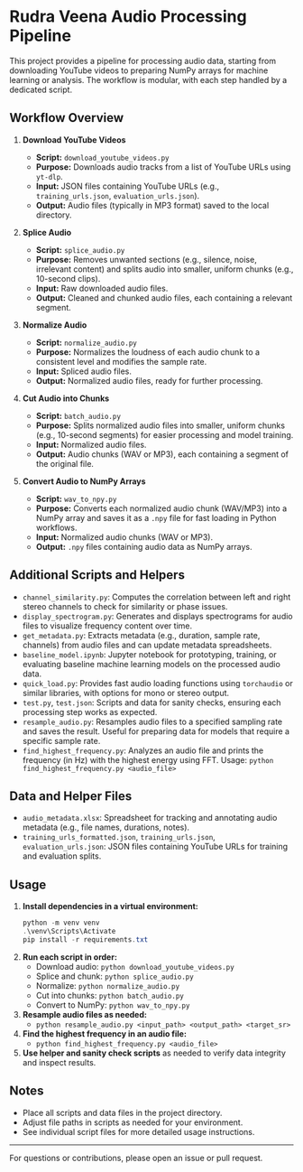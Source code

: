 # Rudra Veena Audio Processing Pipeline

This project provides a pipeline for processing audio data, starting from downloading YouTube videos to preparing NumPy arrays for machine learning or analysis. The workflow is modular, with each step handled by a dedicated script.

## Workflow Overview

1. **Download YouTube Videos**
   - **Script:** `download_youtube_videos.py`
   - **Purpose:** Downloads audio tracks from a list of YouTube URLs using `yt-dlp`.
   - **Input:** JSON files containing YouTube URLs (e.g., `training_urls.json`, `evaluation_urls.json`).
   - **Output:** Audio files (typically in MP3 format) saved to the local directory.

2. **Splice Audio**
   - **Script:** `splice_audio.py`
   - **Purpose:** Removes unwanted sections (e.g., silence, noise, irrelevant content) and splits audio into smaller, uniform chunks (e.g., 10-second clips).
   - **Input:** Raw downloaded audio files.
   - **Output:** Cleaned and chunked audio files, each containing a relevant segment.

3. **Normalize Audio**
   - **Script:** `normalize_audio.py`
   - **Purpose:** Normalizes the loudness of each audio chunk to a consistent level and modifies the sample rate.
   - **Input:** Spliced audio files.
   - **Output:** Normalized audio files, ready for further processing.

4. **Cut Audio into Chunks**
   - **Script:** `batch_audio.py`
   - **Purpose:** Splits normalized audio files into smaller, uniform chunks (e.g., 10-second segments) for easier processing and model training.
   - **Input:** Normalized audio files.
   - **Output:** Audio chunks (WAV or MP3), each containing a segment of the original file.

5. **Convert Audio to NumPy Arrays**
   - **Script:** `wav_to_npy.py`
   - **Purpose:** Converts each normalized audio chunk (WAV/MP3) into a NumPy array and saves it as a `.npy` file for fast loading in Python workflows.
   - **Input:** Normalized audio chunks (WAV or MP3).
   - **Output:** `.npy` files containing audio data as NumPy arrays.

## Additional Scripts and Helpers

- `channel_similarity.py`: Computes the correlation between left and right stereo channels to check for similarity or phase issues.
- `display_spectrogram.py`: Generates and displays spectrograms for audio files to visualize frequency content over time.
- `get_metadata.py`: Extracts metadata (e.g., duration, sample rate, channels) from audio files and can update metadata spreadsheets.
- `baseline_model.ipynb`: Jupyter notebook for prototyping, training, or evaluating baseline machine learning models on the processed audio data.
- `quick_load.py`: Provides fast audio loading functions using `torchaudio` or similar libraries, with options for mono or stereo output.
- `test.py`, `test.json`: Scripts and data for sanity checks, ensuring each processing step works as expected.
- `resample_audio.py`: Resamples audio files to a specified sampling rate and saves the result. Useful for preparing data for models that require a specific sample rate.
- `find_highest_frequency.py`: Analyzes an audio file and prints the frequency (in Hz) with the highest energy using FFT. Usage: `python find_highest_frequency.py <audio_file>`

## Data and Helper Files

- `audio_metadata.xlsx`: Spreadsheet for tracking and annotating audio metadata (e.g., file names, durations, notes).
- `training_urls_formatted.json`, `training_urls.json`, `evaluation_urls.json`: JSON files containing YouTube URLs for training and evaluation splits.

## Usage

1. **Install dependencies in a virtual environment:**
   ```powershell
   python -m venv venv
   .\venv\Scripts\Activate
   pip install -r requirements.txt
   ```
2. **Run each script in order:**
   - Download audio: `python download_youtube_videos.py`
   - Splice and chunk: `python splice_audio.py`
   - Normalize: `python normalize_audio.py`
   - Cut into chunks: `python batch_audio.py`
   - Convert to NumPy: `python wav_to_npy.py`
3. **Resample audio files as needed:**
   - `python resample_audio.py <input_path> <output_path> <target_sr>`
4. **Find the highest frequency in an audio file:**
   - `python find_highest_frequency.py <audio_file>`
5. **Use helper and sanity check scripts** as needed to verify data integrity and inspect results.

## Notes
- Place all scripts and data files in the project directory.
- Adjust file paths in scripts as needed for your environment.
- See individual script files for more detailed usage instructions.

---

For questions or contributions, please open an issue or pull request.
